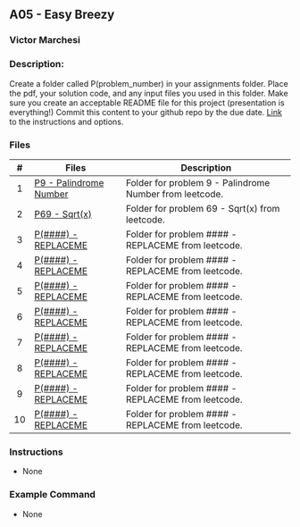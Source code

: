## A05 - Easy Breezy
### Victor Marchesi
### Description:

Create a folder called P(problem_number) in your assignments folder.
Place the pdf, your solution code, and any input files you used in this folder.
Make sure you create an acceptable README file for this project (presentation is everything!)
Commit this content to your github repo by the due date. 
[Link](https://github.com/rugbyprof/4883-Programming_Techniques/tree/master/Assignments/A05) to the instructions and options.



### Files

|   #   | Files    | Description                      |
| :---: | -------- | -------------------------------- |
|  1  | [P9 - Palindrome Number](./P9) | Folder for problem 9 - Palindrome Number from leetcode. |
|  2  | [P69 - Sqrt(x)](./P69) | Folder for problem 69 - Sqrt(x) from leetcode. |
|  3  | [P(####) - REPLACEME](./P(####)) | Folder for problem #### - REPLACEME from leetcode. |
|  4  | [P(####) - REPLACEME](./P(####)) | Folder for problem #### - REPLACEME from leetcode. |
|  5  | [P(####) - REPLACEME](./P(####)) | Folder for problem #### - REPLACEME from leetcode. |
|  6  | [P(####) - REPLACEME](./P(####)) | Folder for problem #### - REPLACEME from leetcode. |
|  7  | [P(####) - REPLACEME](./P(####)) | Folder for problem #### - REPLACEME from leetcode. |
|  8  | [P(####) - REPLACEME](./P(####)) | Folder for problem #### - REPLACEME from leetcode. |
|  9  | [P(####) - REPLACEME](./P(####)) | Folder for problem #### - REPLACEME from leetcode. |
|  10  | [P(####) - REPLACEME](./P(####)) | Folder for problem #### - REPLACEME from leetcode. |

### Instructions

- None



### Example Command

- None